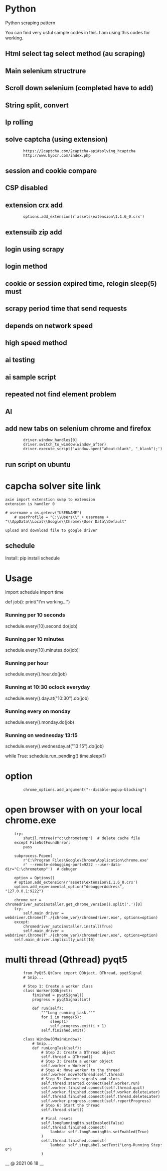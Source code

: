 # Python
Python scraping pattern

You can find very usful sample codes in this.
I am using this codes for working.
## Html select tag select method (au scraping)
## Main selenium structrure
## Scroll down selenium (completed have to add)
## String split, convert
## Ip rolling
## solve captcha (using extension)
            https://2captcha.com/2captcha-api#solving_hcaptcha
            http://www.hyocr.com/index.php
## session and cookie compare
## CSP disabled
## extension crx add
            options.add_extension(r'assets\extension\1.1.6_0.crx')
## extensuib zip add
## login using scrapy
## login method 
## cookie or session expired time, relogin  sleep(5) must
## scrapy period time that send requests
## depends on network speed
## high speed method
## ai testing
## ai sample script
## repeated not find element problem
## AI
## add new tabs on selenium chrome and firefox
            driver.window_handles[0]
            driver.switch_to_window(window_after)
            driver.execute_script('window.open("about:blank", "_blank");')
## run script on ubuntu
            
   # capcha solver site link
    
    axie import extenstion swap to extension
    extension is handler 0
    
    # username = os.getenv("USERNAME")
        # userProfile = "C:\\Users\\" + username + "\\AppData\\Local\\Google\\Chrome\\User Data\\Default"
    
    upload and download file to google driver
    
## schedule
Install: 
pip install schedule


# Usage
import schedule
import time
 
def job():
    print("I'm working...")
 

### Running per 10 seconds
schedule.every(10).second.do(job)
### Running per 10 minutes
schedule.every(10).minutes.do(job)
### Running per hour
schedule.every().hour.do(job)
### Running at 10:30 oclock everyday
schedule.every().day.at("10:30").do(job)
### Running every on monday
schedule.every().monday.do(job)
### Running on wednesday 13:15
schedule.every().wednesday.at("13:15").do(job)
 

while True:
    schedule.run_pending()
    time.sleep(1)
   
# option
            chrome_options.add_argument("--disable-popup-blocking")
# open browser with on your local chrome.exe
        try:
            shutil.rmtree(r"c:\chrometemp")  # delete cache file
        except FileNotFoundError:
            pass

        subprocess.Popen(
            r'C:\Program Files\Google\Chrome\Application\chrome.exe'
            r' --remote-debugging-port=9222 --user-data-dir="C:\chrometemp"')  # debuger

        option = Options()
        # option.add_extension(r'assets\extension\1.1.6_0.crx')
        option.add_experimental_option("debuggerAddress", "127.0.0.1:9222")

        chrome_ver = chromedriver_autoinstaller.get_chrome_version().split('.')[0]
        try:
            self.main_driver = webdriver.Chrome(f'./{chrome_ver}/chromedriver.exe', options=option)
        except:
            chromedriver_autoinstaller.install(True)
            self.main_driver = webdriver.Chrome(f'./{chrome_ver}/chromedriver.exe', options=option)
        self.main_driver.implicitly_wait(10)

# multi thread (Qthread) pyqt5 
            from PyQt5.QtCore import QObject, QThread, pyqtSignal
            # Snip...

            # Step 1: Create a worker class
            class Worker(QObject):
                finished = pyqtSignal()
                progress = pyqtSignal(int)

                def run(self):
                    """Long-running task."""
                    for i in range(5):
                        sleep(1)
                        self.progress.emit(i + 1)
                    self.finished.emit()

            class Window(QMainWindow):
                # Snip...
                def runLongTask(self):
                    # Step 2: Create a QThread object
                    self.thread = QThread()
                    # Step 3: Create a worker object
                    self.worker = Worker()
                    # Step 4: Move worker to the thread
                    self.worker.moveToThread(self.thread)
                    # Step 5: Connect signals and slots
                    self.thread.started.connect(self.worker.run)
                    self.worker.finished.connect(self.thread.quit)
                    self.worker.finished.connect(self.worker.deleteLater)
                    self.thread.finished.connect(self.thread.deleteLater)
                    self.worker.progress.connect(self.reportProgress)
                    # Step 6: Start the thread
                    self.thread.start()

                    # Final resets
                    self.longRunningBtn.setEnabled(False)
                    self.thread.finished.connect(
                        lambda: self.longRunningBtn.setEnabled(True)
                    )
                    self.thread.finished.connect(
                        lambda: self.stepLabel.setText("Long-Running Step: 0")
                    )
__  @ 2021 06 18 __
